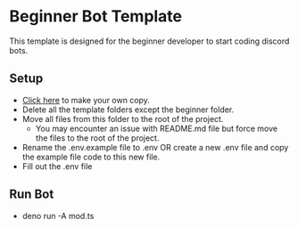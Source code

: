 # Beginner Bot Template

This template is designed for the beginner developer to start coding discord bots.

## Setup

- [Click here](https://github.com/discordeno/template/generate) to make your own copy.
- Delete all the template folders except the beginner folder.
- Move all files from this folder to the root of the project.
  - You may encounter an issue with README.md file but force move the files to the root of the project.
- Rename the .env.example file to .env OR create a new .env file and copy the example file code to this new file.
- Fill out the .env file

## Run Bot

- deno run -A mod.ts
